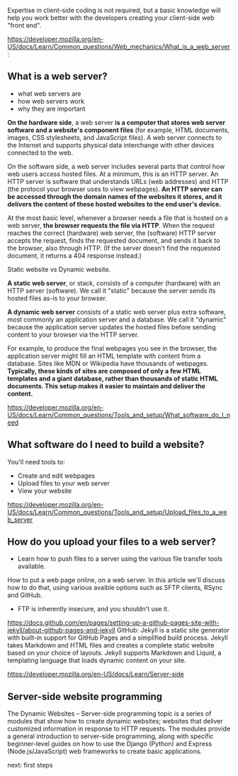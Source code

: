 
Expertise in client-side coding is not required, but a basic knowledge will help you work better with the developers creating your client-side web "front end".

https://developer.mozilla.org/en-US/docs/Learn/Common_questions/Web_mechanics/What_is_a_web_server :
## What is a web server? 

- what web servers are 
- how web servers work 
- why they are important 

**On the hardware side**, a web server **is a computer that stores web server software and a website's component files** (for example, HTML documents, images, CSS stylesheets, and JavaScript files). A web server connects to the Internet and supports physical data interchange with other devices connected to the web.

On the software side, a web server includes several parts that control how web users access hosted files. At a minimum, this is an HTTP server. An HTTP server is software that understands URLs (web addresses) and HTTP (the protocol your browser uses to view webpages). **An HTTP server can be accessed through the domain names of the websites it stores, and it delivers the content of these hosted websites to the end user's device.**

At the most basic level, whenever a browser needs a file that is hosted on a web server, **the browser requests the file via HTTP**. When the request reaches the correct (hardware) web server, the (software) HTTP server accepts the request, finds the requested document, and sends it back to the browser, also through HTTP. (If the server doesn't find the requested document, it returns a 404 response instead.)

<!-- ![alt text](https://developer.mozilla.org/en-US/docs/Learn/Common_questions/Web_mechanics/What_is_a_web_server/web-server.svg) -->

Static website vs Dynamic website. 


**A static web server**, or stack, consists of a computer (hardware) with an HTTP server (software). We call it "static" because the server sends its hosted files as-is to your browser.

**A dynamic web server** consists of a static web server plus extra software, most commonly an application server and a database. We call it "dynamic" because the application server updates the hosted files before sending content to your browser via the HTTP server.

For example, to produce the final webpages you see in the browser, the application server might fill an HTML template with content from a database. Sites like MDN or Wikipedia have thousands of webpages. **Typically, these kinds of sites are composed of only a few HTML templates and a giant database, rather than thousands of static HTML documents. This setup makes it easier to maintain and deliver the content.**

https://developer.mozilla.org/en-US/docs/Learn/Common_questions/Tools_and_setup/What_software_do_I_need

## What software do I need to build a website?

You'll need tools to:

- Create and edit webpages
- Upload files to your web server
- View your website

https://developer.mozilla.org/en-US/docs/Learn/Common_questions/Tools_and_setup/Upload_files_to_a_web_server

## How do you upload your files to a web server?

- Learn how to push files to a server using the various file transfer tools available.

How to put a web page online, on a web server. In this article we'll discuss how to do that, using various avaible options such as SFTP clients, RSync and GitHub. 

- FTP is inherently insecure, and you shouldn't use it.

https://docs.github.com/en/pages/setting-up-a-github-pages-site-with-jekyll/about-github-pages-and-jekyll
GitHub: Jekyll is a static site generator with built-in support for GitHub Pages and a simplified build process. Jekyll takes Markdown and HTML files and creates a complete static website based on your choice of layouts. Jekyll supports Markdown and Liquid, a templating language that loads dynamic content on your site. 


https://developer.mozilla.org/en-US/docs/Learn/Server-side
## Server-side website programming

The Dynamic Websites – Server-side programming topic is a series of modules that show how to create dynamic websites; websites that deliver customized information in response to HTTP requests. The modules provide a general introduction to server-side programming, along with specific beginner-level guides on how to use the Django (Python) and Express (Node.js/JavaScript) web frameworks to create basic applications.

next: first steps 